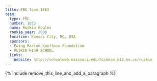 ```yaml
---
title: FRC Team 1853
team:
  type: FRC
  number: 1853
  name: Ruskin Eagles
  rookie_year: 2006
  location: Kansas City, MO, USA
  sponsors:
  - Ewing Marion Kauffman Foundation
  - RUSKIN HIGH SCHOOL
  links:
    Website: http://schoolweb.missouri.edu/hickman.k12.mo.us/ruskin
---
```


{% include remove_this_line_and_add_a_paragraph %}